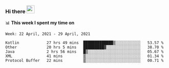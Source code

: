### Hi there <a href="https://www.gautamkrishnar.com/"><img src="https://media.giphy.com/media/hvRJCLFzcasrR4ia7z/giphy.gif" width="25px"></a>

📊 **This week I spent my time on**

<!--START_SECTION:waka-->
```text
Week: 22 April, 2021 - 29 April, 2021

Kotlin            27 hrs 49 mins  █████████████▒░░░░░░░░░░░   53.57 % 
Other             20 hrs 5 mins   █████████▓░░░░░░░░░░░░░░░   38.70 % 
Java              2 hrs 56 mins   █▒░░░░░░░░░░░░░░░░░░░░░░░   05.67 % 
XML               41 mins         ▒░░░░░░░░░░░░░░░░░░░░░░░░   01.34 % 
Protocol Buffer   22 mins         ▒░░░░░░░░░░░░░░░░░░░░░░░░   00.71 % 
```
<!--END_SECTION:waka-->
